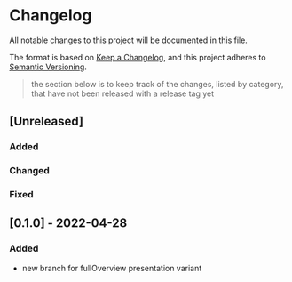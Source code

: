 # Changelog

All notable changes to this project will be documented in this file.

The format is based on [Keep a Changelog](https://keepachangelog.com/en/1.0.0/),
and this project adheres to [Semantic Versioning](https://semver.org/spec/v2.0.0.html).

> the section below is to keep track of the changes, listed by category, that have not been released with a release tag yet

## [Unreleased]

### Added

### Changed

### Fixed

## [0.1.0] - 2022-04-28

### Added

- new branch for fullOverview presentation variant
